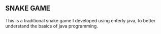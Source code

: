 ## SNAKE GAME

This is a traditional snake game I developed using enterly java, to better understand the basics of java programming.
